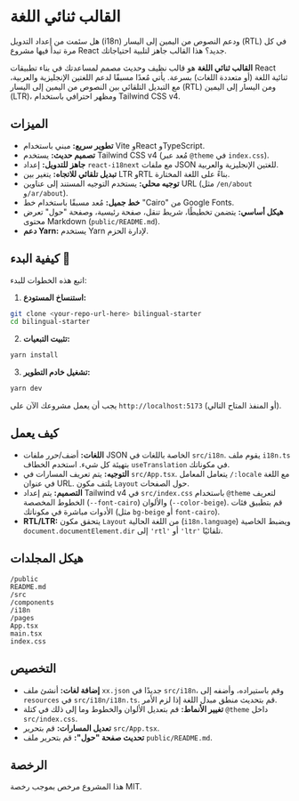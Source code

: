 # القالب ثنائي اللغة

هل سئمت من إعداد التدويل (i18n) ودعم النصوص من اليمين إلى اليسار (RTL) في كل مرة تبدأ فيها مشروع React جديد؟ هذا القالب جاهز لتلبية احتياجاتك.

**القالب ثنائي اللغة** هو قالب نظيف وحديث مصمم لمساعدتك في بناء تطبيقات React ثنائية اللغة (أو متعددة اللغات) بسرعة. يأتي مُعدًا مسبقًا لدعم اللغتين الإنجليزية والعربية، مع التبديل التلقائي بين النصوص من اليمين إلى اليسار (RTL) ومن اليسار إلى اليمين (LTR)، ومظهر احترافي باستخدام Tailwind CSS v4.

## الميزات

- **تطوير سريع:** مبني باستخدام Vite وReact وTypeScript.
- **تصميم حديث:** يستخدم Tailwind CSS v4 (مُعد عبر `@theme` في `index.css`).
- **جاهز للتدويل:** إعداد `react-i18next` مع ملفات JSON للغتين الإنجليزية والعربية.
- **تبديل تلقائي للاتجاه:** يتغير بين LTR وRTL بناءً على اللغة المختارة.
- **توجيه محلي:** يستخدم التوجيه المستند إلى عناوين URL (مثل `/en/about` و`/ar/about`).
- **خط جميل:** مُعد مسبقًا باستخدام خط "Cairo" من Google Fonts.
- **هيكل أساسي:** يتضمن تخطيطًا، شريط تنقل، صفحة رئيسية، وصفحة "حول" تعرض محتوى Markdown (`public/README.md`).
- **دعم Yarn:** يستخدم Yarn لإدارة الحزم.

## كيفية البدء 🚀

اتبع هذه الخطوات للبدء:

1. **استنساخ المستودع:**

```bash
git clone <your-repo-url-here> bilingual-starter
cd bilingual-starter
```

2. **تثبيت التبعيات:**

```bash
yarn install
```

3. **تشغيل خادم التطوير:**

```bash
yarn dev
```

يجب أن يعمل مشروعك الآن على `http://localhost:5173` (أو المنفذ المتاح التالي).

## كيف يعمل

- **اللغات:** أضف/حرر ملفات JSON الخاصة باللغات في `src/i18n`. يقوم ملف `i18n.ts` بتهيئة كل شيء. استخدم الخطاف `useTranslation` في مكوناتك.
- **التوجيه:** يتم تعريف المسارات في `src/App.tsx`. يتعامل المعامل `/:locale` مع اللغة في عنوان URL. يلتف مكون `Layout` حول الصفحات.
- **التصميم:** يتم إعداد Tailwind v4 في `src/index.css` باستخدام `@theme` لتعريف الخطوط المخصصة (`--font-cairo`) والألوان (`--color-beige`). قم بتطبيق فئات الأدوات مباشرة في مكوناتك (مثل `bg-beige` أو `font-cairo`).
- **RTL/LTR:** يتحقق مكون `Layout` من اللغة الحالية (`i18n.language`) ويضبط الخاصية `document.documentElement.dir` إلى `'rtl'` أو `'ltr'` تلقائيًا.

## هيكل المجلدات

```
/public
README.md
/src
/components
/i18n
/pages
App.tsx
main.tsx
index.css
```

## التخصيص

- **إضافة لغات:** أنشئ ملف `xx.json` جديدًا في `src/i18n`، وقم باستيراده، وأضفه إلى `resources` في `src/i18n/i18n.ts`. قم بتحديث منطق مبدل اللغة إذا لزم الأمر.
- **تغيير الأنماط:** قم بتعديل الألوان والخطوط وما إلى ذلك في كتلة `@theme` داخل `src/index.css`.
- **تعديل المسارات:** قم بتحرير `src/App.tsx`.
- **تحديث صفحة "حول":** قم بتحرير ملف `public/README.md`.

## الرخصة

هذا المشروع مرخص بموجب رخصة MIT.
